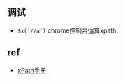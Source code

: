


## 调试

+ `$x('//a')` chrome控制台运算xpath

## ref
+ [xPath手册](http://www.cnblogs.com/thinhunan/archive/2006/10/11/525947.html)